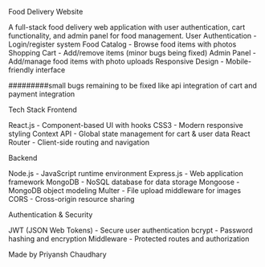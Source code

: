 Food Delivery Website

A full-stack food delivery web application with user authentication, cart functionality, and admin panel for food management.
User Authentication - Login/register system
Food Catalog - Browse food items with photos
Shopping Cart - Add/remove items (minor bugs being fixed)
Admin Panel - Add/manage food items with photo uploads
Responsive Design - Mobile-friendly interface

#########small bugs remaining to be fixed like api integration of cart and payment integration

Tech Stack
Frontend

React.js - Component-based UI with hooks
CSS3 - Modern responsive styling
Context API - Global state management for cart & user data
React Router - Client-side routing and navigation

Backend

Node.js - JavaScript runtime environment
Express.js - Web application framework
MongoDB - NoSQL database for data storage
Mongoose - MongoDB object modeling
Multer - File upload middleware for images
CORS - Cross-origin resource sharing

Authentication & Security

JWT (JSON Web Tokens) - Secure user authentication
bcrypt - Password hashing and encryption
Middleware - Protected routes and authorization

Made by 
Priyansh Chaudhary
